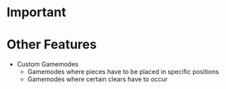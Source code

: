 # Important

# Other Features

- Custom Gamemodes
  - Gamemodes where pieces have to be placed in specific positions
  - Gamemodes where certain clears have to occur